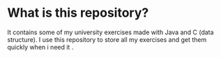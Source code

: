 # What is this repository?
It contains some of my university exercises made with Java and C (data structure).
I use this repository to store all my exercises and get them quickly when i need it .


